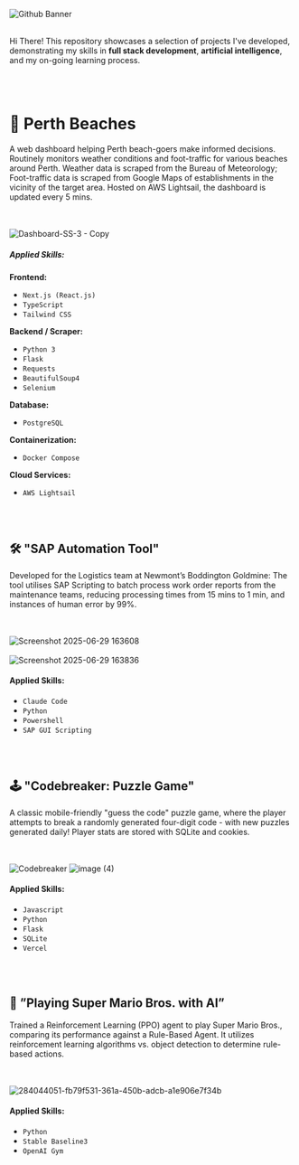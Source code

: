 ![Github Banner](https://github.com/user-attachments/assets/05ecaca1-b995-41b9-9242-fb70d7a19d91)
<br><br>


Hi There! This repository showcases a selection of projects I've developed, demonstrating my skills in **full stack development**, **artificial intelligence**, and my on-going learning process.

<br></br>

# 🌅 Perth Beaches

A web dashboard helping Perth beach-goers make informed decisions. Routinely monitors weather conditions and foot-traffic for various beaches around Perth. Weather data is scraped from the Bureau of Meteorology; Foot-traffic data is scraped from Google Maps of establishments in the vicinity of the target area. Hosted on AWS Lightsail, the dashboard is updated every 5 mins.

<br></br>
![Dashboard-SS-3 - Copy](https://github.com/user-attachments/assets/7d95897e-490b-401a-8459-636e8f2cec17)

##### Applied Skills:

**Frontend:**
* `Next.js (React.js)`
* `TypeScript`
* `Tailwind CSS`

**Backend / Scraper:**
* `Python 3`
* `Flask`
* `Requests`
* `BeautifulSoup4`
* `Selenium`

**Database:**
* `PostgreSQL`

**Containerization:**
* `Docker Compose`

**Cloud Services:**
* `AWS Lightsail`


<br></br>

## 🛠️ "SAP Automation Tool"

Developed for the Logistics team at Newmont’s Boddington Goldmine: The tool utilises SAP Scripting to batch process work order reports from the maintenance teams, reducing processing times from 15 mins to 1 min, and instances of human error by 99%.

<br></br>
![Screenshot 2025-06-29 163608](https://github.com/user-attachments/assets/9e9a97a6-7de1-48cb-bc7a-185910b8f516)
<br></br>
![Screenshot 2025-06-29 163836](https://github.com/user-attachments/assets/d7ef3634-20f4-4de2-94d5-bbbc1b8efa6f)

#### Applied Skills:
* `Claude Code`
* `Python`
* `Powershell` 
* `SAP GUI Scripting`


<br></br>

## 🕹️ "Codebreaker: Puzzle Game"

A classic mobile-friendly "guess the code" puzzle game, where the player attempts to break a randomly generated four-digit code - with new puzzles generated daily! Player stats are stored with SQLite and cookies. 

<br></br>
![Codebreaker](https://github.com/user-attachments/assets/1eaa353e-eb5a-4355-abaa-24a9eea82fd7)
![image (4)](https://github.com/user-attachments/assets/37f7ee30-7245-401b-a47e-bf97692ede0e)

#### Applied Skills:
* `Javascript`
* `Python` 
* `Flask`
* `SQLite`
* `Vercel`

<br></br>

## 🍄 ”Playing Super Mario Bros. with AI”

Trained a Reinforcement Learning (PPO) agent to play Super Mario Bros., comparing its performance against a Rule-Based Agent. It utilizes reinforcement learning algorithms vs. object detection to determine rule-based actions.

<br></br>
![284044051-fb79f531-361a-450b-adcb-a1e906e7f34b](https://github.com/user-attachments/assets/6065898d-962d-4c86-b232-77a0e0e0cc0d)

#### Applied Skills:
* `Python`
* `Stable Baseline3`
* `OpenAI Gym`

<br></br>
